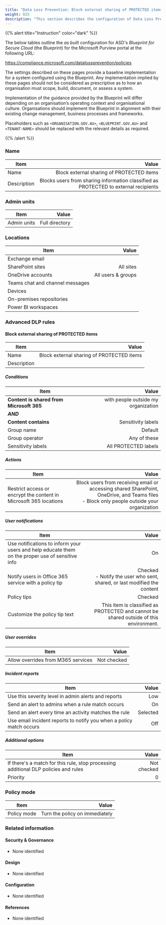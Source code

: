```yaml
---
title: "Data Loss Prevention: Block external sharing of PROTECTED items"
weight: 025
description: "This section describes the configuration of Data Loss Prevention (DLP) policies within Microsoft Purview associated with systems built according to guidance in ASD's Blueprint for Secure Cloud."
---
```


{{% alert title="Instruction" color="dark" %}}
 
The below tables outline the *as built* configuration for ASD's *Blueprint for Secure Cloud* (the Blueprint) for the Microsoft Purview portal at the following URL: 
 
https://compliance.microsoft.com/datalossprevention/policies
 
The settings described on these pages provide a baseline implementation for a system configured using the Blueprint. Any implementation implied by these pages should not be considered as prescriptive as to how an organisation must scope, build, document, or assess a system.

Implementation of the guidance provided by the Blueprint will differ depending on an organisation’s operating context and organisational culture. Organisations should implement the Blueprint in alignment with their existing change management, business processes and frameworks.

Placeholders such as `<ORGANISATION.GOV.AU>`, `<BLUEPRINT.GOV.AU>` and `<TENANT-NAME>` should be replaced with the relevant details as required.
 
{{% /alert %}}

### Name

| Item        |                                                                                Value |
| ----------- | -----------------------------------------------------------------------------------: |
| Name        |                                            Block external sharing of PROTECTED items |
| Description | Blocks users from sharing information classified as PROTECTED to external recipients |

### Admin units

| Item        |          Value |
| ----------- | -------------: |
| Admin units | Full directory |

### Locations 

| Item                            |              Value |
| ------------------------------- | -----------------: |
| Exchange email                  |                    |
| SharePoint sites                |          All sites |
| OneDrive accounts               | All users & groups |
| Teams chat and channel messages |                    |
| Devices                         |                    |
| On-premises repositories        |                    |
| Power BI workspaces             |                    |

### Advanced DLP rules

#### Block external sharing of PROTECTED items

| Item        |                                     Value |
| ----------- | ----------------------------------------: |
| Name        | Block external sharing of PROTECTED items |
| Description |                                           |

##### Conditions

| Item                                     |                               Value |
| ---------------------------------------- | ----------------------------------: |
| **Content is shared from Microsoft 365** | with people outside my organization |
| ***AND***                                |                                     |
| **Content contains**                     |                  Sensitivity labels |
| Group name                               |                             Default |
| Group operator                           |                        Any of these |
| Sensitivity labels                       |                All PROTECTED labels |

##### Actions

| Item                                                              |                                                                                                                                       Value |
| ----------------------------------------------------------------- | ------------------------------------------------------------------------------------------------------------------------------------------: |
| Restrict access or encrypt the content in Microsoft 365 locations | Block users from receiving email or accessing shared SharePoint, OneDrive, and Teams files<br>- Block only people outside your organization |

##### User notifications 

| Item                                                                                             |                                                                                  Value |
| ------------------------------------------------------------------------------------------------ | -------------------------------------------------------------------------------------: |
| Use notifications to inform your users and help educate them on the proper use of sensitive info |                                                                                     On |
| Notify users in Office 365 service with a policy tip                                             |            Checked<br>- Notify the user who sent, shared, or last modified the content |
| Policy tips                                                                                      |                                                                                Checked |
| Customize the policy tip text                                                                    | This item is classified as PROTECTED and cannot be shared outside of this environment. |

##### User overrides

| Item                               |       Value |
| ---------------------------------- | ----------: |
| Allow overrides from M365 services | Not checked |

##### Incident reports

| Item                                                                |    Value |
| ------------------------------------------------------------------- | -------: |
| Use this severity level in admin alerts and reports                 |      Low |
| Send an alert to admins when a rule match occurs                    |       On |
| Send an alert every time an activity matches the rule               | Selected |
| Use email incident reports to notify you when a policy match occurs |      Off |

##### Additional options

| Item                                                                                |       Value |
| ----------------------------------------------------------------------------------- | ----------: |
| If there's a match for this rule, stop processing additional DLP policies and rules | Not checked |
| Priority                                                                            |           0 |

### Policy mode

| Item        |                          Value |
| ----------- | -----------------------------: |
| Policy mode | Turn the policy on immediately |

### Related information

#### Security & Governance

* None identified
  
#### Design

* None identified
  
#### Configuration

* None identified

#### References

* None identified